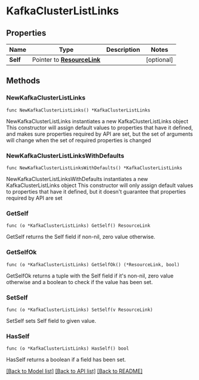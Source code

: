 # KafkaClusterListLinks

## Properties

Name | Type | Description | Notes
------------ | ------------- | ------------- | -------------
**Self** | Pointer to [**ResourceLink**](ResourceLink.md) |  | [optional] 

## Methods

### NewKafkaClusterListLinks

`func NewKafkaClusterListLinks() *KafkaClusterListLinks`

NewKafkaClusterListLinks instantiates a new KafkaClusterListLinks object
This constructor will assign default values to properties that have it defined,
and makes sure properties required by API are set, but the set of arguments
will change when the set of required properties is changed

### NewKafkaClusterListLinksWithDefaults

`func NewKafkaClusterListLinksWithDefaults() *KafkaClusterListLinks`

NewKafkaClusterListLinksWithDefaults instantiates a new KafkaClusterListLinks object
This constructor will only assign default values to properties that have it defined,
but it doesn't guarantee that properties required by API are set

### GetSelf

`func (o *KafkaClusterListLinks) GetSelf() ResourceLink`

GetSelf returns the Self field if non-nil, zero value otherwise.

### GetSelfOk

`func (o *KafkaClusterListLinks) GetSelfOk() (*ResourceLink, bool)`

GetSelfOk returns a tuple with the Self field if it's non-nil, zero value otherwise
and a boolean to check if the value has been set.

### SetSelf

`func (o *KafkaClusterListLinks) SetSelf(v ResourceLink)`

SetSelf sets Self field to given value.

### HasSelf

`func (o *KafkaClusterListLinks) HasSelf() bool`

HasSelf returns a boolean if a field has been set.


[[Back to Model list]](../README.md#documentation-for-models) [[Back to API list]](../README.md#documentation-for-api-endpoints) [[Back to README]](../README.md)


